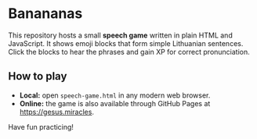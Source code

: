 # Banananas

This repository hosts a small **speech game** written in plain HTML and JavaScript.
It shows emoji blocks that form simple Lithuanian sentences. Click the blocks to
hear the phrases and gain XP for correct pronunciation.

## How to play

* **Local:** open `speech-game.html` in any modern web browser.
* **Online:** the game is also available through GitHub Pages at <https://gesus.miracles>.

Have fun practicing!

